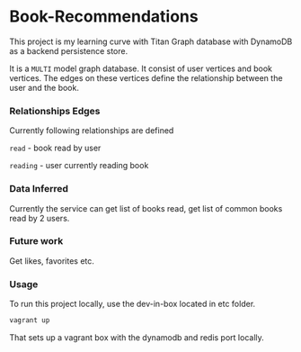 Book-Recommendations
======================================

This project is my learning curve with Titan Graph database with DynamoDB as a backend persistence store.

It is a `MULTI` model graph database. It consist of user vertices and book vertices. The edges on these vertices define the relationship between the user and the book.

### Relationships Edges
Currently following relationships are defined

`read` - book read by user

`reading` - user currently reading book

### Data Inferred
Currently the service can get list of books read, get list of common books read by 2 users.

### Future work
Get likes, favorites etc.

### Usage
To run this project locally, use the dev-in-box located in etc folder.

```bash
vagrant up
```

That sets up a vagrant box with the dynamodb and redis port locally.
